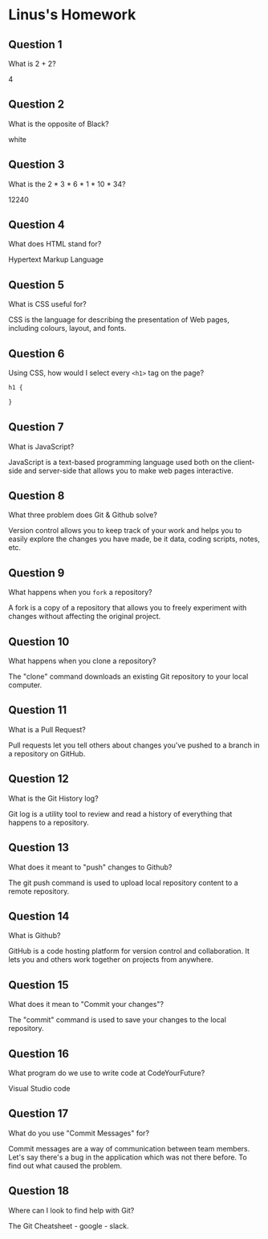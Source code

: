 # Linus's Homework

## Question 1

What is 2 + 2?

4

## Question 2

What is the opposite of Black?

white

## Question 3

What is the  2 * 3 * 6 * 1 * 10 * 34?

12240

## Question 4 

What does HTML stand for?

Hypertext Markup Language

## Question 5

What is CSS useful for?

CSS is the language for describing the presentation of Web pages, including colours, layout, and fonts.

## Question 6

Using CSS, how would I select every `<h1>` tag on the page?

```CSS
h1 {

}
```

## Question 7

What is JavaScript?

JavaScript is a text-based programming language used both on the client-side and server-side that allows you to make web pages interactive.

## Question 8

What three problem does Git & Github solve?

Version control allows you to keep track of your work and helps you to easily explore the changes you have made, be it data, coding scripts, notes, etc.

## Question 9

What happens when you `fork` a repository?

A fork is a copy of a repository that allows you to freely experiment with changes without affecting the original project.

## Question 10 

What happens when you clone a repository?

The "clone" command downloads an existing Git repository to your local computer.

## Question 11

What is a Pull Request?

Pull requests let you tell others about changes you've pushed to a branch in a repository on GitHub.

## Question 12

What is the Git History log?

Git log is a utility tool to review and read a history of everything that happens to a repository.

## Question 13

What does it meant to "push" changes to Github?

The git push command is used to upload local repository content to a remote repository.

## Question 14

What is Github?

GitHub is a code hosting platform for version control and collaboration. It lets you and others work together on projects from anywhere.

## Question 15

What does it mean to "Commit your changes"?

The "commit" command is used to save your changes to the local repository.

## Question 16

What program do we use to write code at CodeYourFuture?

Visual Studio code

## Question 17

What do you use "Commit Messages" for?

Commit messages are a way of communication between team members. Let's say there's a bug in the application which was not there before. To find out what caused the problem.

## Question 18

Where can I look to find help with Git?

The Git Cheatsheet - google - slack.
